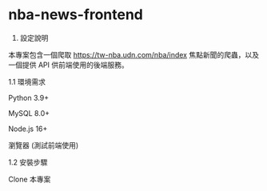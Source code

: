 # nba-news-frontend
1. 設定說明

本專案包含一個爬取 https://tw-nba.udn.com/nba/index 焦點新聞的爬蟲，以及一個提供 API 供前端使用的後端服務。

1.1 環境需求

Python 3.9+

MySQL 8.0+

Node.js 16+

瀏覽器 (測試前端使用)

1.2 安裝步驟

Clone 本專案
